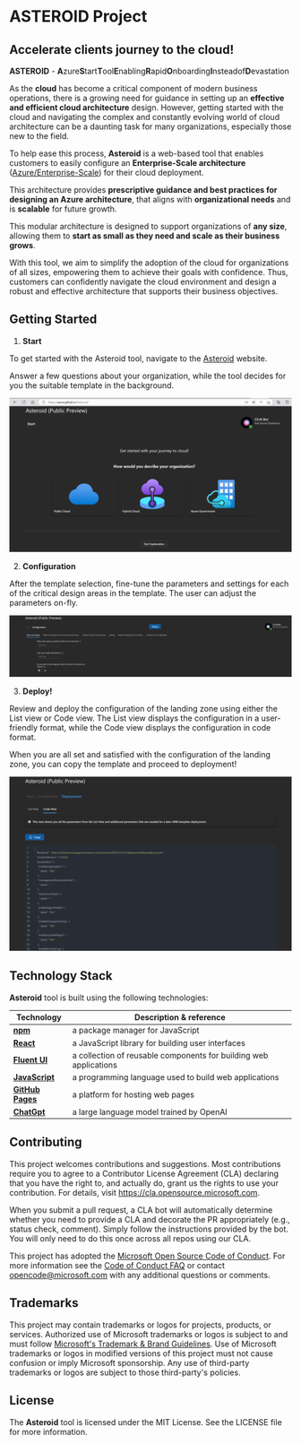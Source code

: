 # ASTEROID Project

## Accelerate clients journey to the cloud!

**ASTEROID** - **A**zure**S**tart**T**ool**E**nabling**R**apid**O**nboarding**I**nsteadof**D**evastation

As the **cloud** has become a critical component of modern business operations, there is a growing need for guidance in setting up an **effective and efficient cloud architecture** design. However, getting started with the cloud and navigating the complex and constantly evolving world of cloud architecture can be a daunting task for many organizations, especially those new to the field.

To help ease this process, **Asteroid** is a web-based tool that enables customers to easily configure an **Enterprise-Scale architecture** ([Azure/Enterprise-Scale](https://github.com/Azure/Enterprise-Scale)) for their cloud deployment.

This architecture provides **prescriptive guidance and best practices for designing an Azure architecture**, that aligns with **organizational needs** and is **scalable** for future growth. 

This modular architecture is designed to support organizations of **any size**, allowing them to **start as small as they need and scale as their business grows**.

With this tool, we aim to simplify the adoption of the cloud for organizations of all sizes, empowering them to achieve their goals with confidence. Thus, customers can confidently navigate the cloud environment and design a robust and effective architecture that supports their business objectives.

## Getting Started

1. **Start**

To get started with the Asteroid tool, navigate to the [Asteroid](https://azure.github.io/Asteroid/) website.

Answer a few questions about your organization, while the tool decides for you the suitable template in the background.

![start](react-gh/src/media/startPage.png)

2. **Configuration**

After the template selection, fine-tune the parameters and settings for each of the critical design areas in the template. The user can adjust the parameters on-fly.

![config](react-gh/src/media/configurationPage.png)

3. **Deploy!**

Review and deploy the configuration of the landing zone using either the List view or Code view. The List view displays the configuration in a user-friendly format, while the Code view displays the configuration in code format.

When you are all set and satisfied with the configuration of the landing zone, you can copy the template and proceed to deployment!

![deployment](react-gh/src/media/deploymentPage.png)

## Technology Stack
**Asteroid** tool is built using the following technologies:

Technology | Description & reference
|----|-----|
| [**npm**](https://github.com/facebook/create-react-app) | a package manager for JavaScript|
| [**React**](https://reactjs.org/) | a JavaScript library for building user interfaces|
| [**Fluent UI**](https://developer.microsoft.com/en-us/fluentui) | a collection of reusable components for building web applications|
| [**JavaScript**](https://www.javascript.com/) | a programming language used to build web applications|
| [**GitHub Pages**](https://pages.github.com/) | a platform for hosting web pages|
| [**ChatGpt**](https://openai.com/blog/chatgpt) | a large language model trained by OpenAI|

## Contributing

This project welcomes contributions and suggestions. Most contributions require you to agree to a
Contributor License Agreement (CLA) declaring that you have the right to, and actually do, grant us
the rights to use your contribution. For details, visit https://cla.opensource.microsoft.com.

When you submit a pull request, a CLA bot will automatically determine whether you need to provide
a CLA and decorate the PR appropriately (e.g., status check, comment). Simply follow the instructions
provided by the bot. You will only need to do this once across all repos using our CLA.

This project has adopted the [Microsoft Open Source Code of Conduct](https://opensource.microsoft.com/codeofconduct/).
For more information see the [Code of Conduct FAQ](https://opensource.microsoft.com/codeofconduct/faq/) or
contact [opencode@microsoft.com](mailto:opencode@microsoft.com) with any additional questions or comments.

## Trademarks

This project may contain trademarks or logos for projects, products, or services. Authorized use of Microsoft
trademarks or logos is subject to and must follow
[Microsoft's Trademark & Brand Guidelines](https://www.microsoft.com/en-us/legal/intellectualproperty/trademarks/usage/general).
Use of Microsoft trademarks or logos in modified versions of this project must not cause confusion or imply Microsoft sponsorship.
Any use of third-party trademarks or logos are subject to those third-party's policies.

## License

The **Asteroid** tool is licensed under the MIT License. See the LICENSE file for more information.
